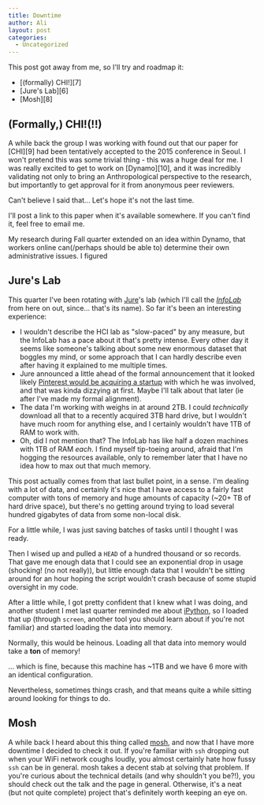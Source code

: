 ```yaml
---
title: Downtime
author: Ali
layout: post
categories:
  - Uncategorized
---
```


This post got away from me, so I'll try and roadmap it:

- [(formally) CHI!][7]
- [Jure's Lab][6]
- [Mosh][8]

## <a name=""></a>(Formally,) CHI!(!!)
A while back the group I was working with found out that our paper for [CHI][9] had been tentatively accepted to the 2015 conference in Seoul. I won't pretend this was some trivial thing - this was a huge deal for me. I was really excited to get to work on [Dynamo][10], and it was incredibly validating not only to bring an Anthropological perspective to the research, but importantly to get approval for it from anonymous peer reviewers.

Can't believe I said that... Let's hope it's not the last time.

I'll post a link to this paper when it's available somewhere. If you can't find it, feel free to email me.

My research during Fall quarter extended on an idea within Dynamo, that workers online can(/perhaps should be able to) determine their own administrative issues. I figured 

## <a name='jureslab'></a>Jure's Lab
This quarter I've been rotating with [Jure][1]'s lab (which I'll call the *[InfoLab][2]* from here on out, since... that's its name). So far it's been an interesting experience:

- I wouldn't describe the HCI lab as "slow-paced" by any measure, but the InfoLab has a pace about it that's pretty intense. Every other day it seems like someone's talking about some new enormous dataset that boggles my mind, or some approach that I can hardly describe even after having it explained to me multiple times.
- Jure announced a little ahead of the formal announcement that it looked likely [Pinterest would be acquiring a startup][3] with which he was involved, and that was kinda dizzying at first. Maybe I'll talk about that later (ie after I've made my formal alignment).
- The data I'm working with weighs in at around 2TB. I could *technically* download all that to a recently acquired 3TB hard drive, but I wouldn't have much room for anything else, and I certainly wouldn't have 1TB of RAM to work with.
- Oh, did I not mention that? The InfoLab has like half a dozen machines with 1TB of RAM *each*. I find myself tip-toeing around, afraid that I'm hogging the resources available, only to remember later that I have no idea how to max out that much memory.

This post actually comes from that last bullet point, in a sense. I'm dealing with a lot of data, and certainly it's nice that I have access to a fairly fast computer with tons of memory and huge amounts of capacity (~20+ TB of hard drive space), but there's no getting around trying to load several hundred gigabytes of data from some non-local disk.

For a little while, I was just saving batches of tasks until I thought I was ready.

Then I wised up and pulled a `HEAD` of a hundred thousand or so records. That gave me enough data that I could see an exponential drop in usage (shocking! (no not really)), but little enough data that I wouldn't be sitting around for an hour hoping the script wouldn't crash because of some stupid oversight in my code.

After a little while, I got pretty confident that I knew what I was doing, and another student I met last quarter reminded me about [iPython][4], so I loaded that up (through `screen`, another tool you should learn about if you're not familiar) and started loading the data into memory.

Normally, this would be heinous. Loading all that data into memory would take a **ton** of memory!

... which is fine, because this machine has ~1TB and we have 6 more with an identical configuration.

Nevertheless, sometimes things crash, and that means quite a while sitting around looking for things to do.

## <a name="mosh"></a>Mosh

A while back I heard about this thing called [mosh][5], and now that I have more downtime I decided to check it out. If you're familiar with `ssh` dropping out when your WiFi network coughs loudly, you almost certainly hate how fussy `ssh` can be in general. mosh takes a decent stab at solving that problem. If you're curious about the technical details (and why shouldn't you be?!), you should check out the talk and the page in general. Otherwise, it's a neat (but not quite complete) project that's definitely worth keeping an eye on.


[1]: http://cs.stanford.edu/people/jure/
[2]: http://infolab.stanford.edu/
[3]: http://techcrunch.com/2015/01/21/facebook-past-google-present-pinterest-future/
[4]: http://ipython.org/
[5]: https://mosh.mit.edu/